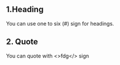 ## 1.Heading
You can use one to six (#) sign for headings. 


## 2. Quote
You can quote with <>fdg</> sign
